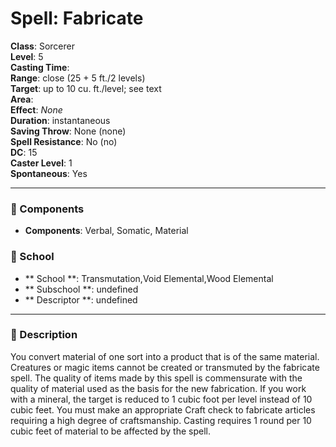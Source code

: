 
# Spell: Fabricate
**Class**: Sorcerer  
**Level**: 5  
**Casting Time**:   
**Range**: close (25 + 5 ft./2 levels)  
**Target**: up to 10 cu. ft./level; see text  
**Area**:   
**Effect**: _None_  
**Duration**: instantaneous  
**Saving Throw**: None (none)  
**Spell Resistance**: No (no)  
**DC**: 15  
**Caster Level**: 1  
**Spontaneous**: Yes

---

### 🔮 Components
- **Components**: Verbal, Somatic, Material

### 🏫 School
- ** School **: Transmutation,Void Elemental,Wood Elemental
- ** Subschool **: undefined
- ** Descriptor **: undefined
---

### 📜 Description
You convert material of one sort into a product that is of the same material. Creatures or magic items cannot be created or transmuted by the fabricate spell. The quality of items made by this spell is commensurate with the quality of material used as the basis for the new fabrication. If you work with a mineral, the target is reduced to 1 cubic foot per level instead of 10 cubic feet. You must make an appropriate Craft check to fabricate articles requiring a high degree of craftsmanship. Casting requires 1 round per 10 cubic feet of material to be affected by the spell.
